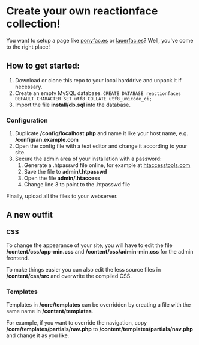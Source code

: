 # Create your own reactionface collection!

You want to setup a page like [ponyfac.es](http://ponyfaces) or [lauerfac.es](http://lauerfac.es)? Well, you've come to the right place!

## How to get started:

1. Download or clone this repo to your local harddrive and unpack it if necessary.
2. Create an empty MySQL database.
    `CREATE DATABASE reactionfaces DEFAULT CHARACTER SET utf8 COLLATE utf8_unicode_ci;`
3. Import the file **install/db.sql** into the database.

### Configuration
1. Duplicate **/config/localhost.php** and name it like your host name, e.g. **/config/an.example.com**
2. Open the config file with a text editor and change it according to your site.
3. Secure the admin area of your installation with a password:
    1. Generate a .htpasswd file online, for example at [htaccesstools.com](http://www.htaccesstools.com/htpasswd-generator/)
    2. Save the file to **admin/.htpasswd**
    3. Open the file **admin/.htaccess**
    4. Change line 3 to point to the .htpasswd file

Finally, upload all the files to your webserver.

## A new outfit

### CSS
To change the appearance of your site, you will have to edit the file **/content/css/app-min.css** and **/content/css/admin-min.css** for the admin frontend.

To make things easier you can also edit the less source files in **/content/css/src** and overwrite the compiled CSS.

### Templates
Templates in **/core/templates** can be overridden by creating a file with the same name in **/content/templates**.

For example, if you want to override the navigation, copy **/core/templates/partials/nav.php** to **/content/templates/partials/nav.php** and change it as you like.

